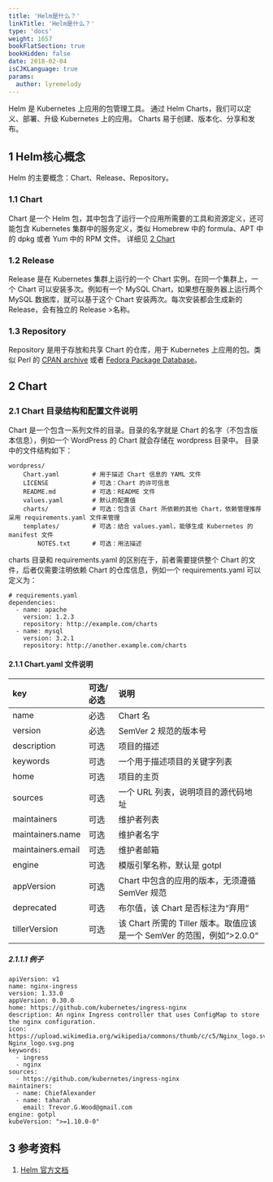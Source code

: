 ```yaml
---
title: 'Helm是什么？'
linkTitle: 'Helm是什么？'
type: 'docs'
weight: 1657
bookFlatSection: true
bookHidden: false
date: 2018-02-04
isCJKLanguage: true
params:
  author: lyremelody
---
```


Helm 是 Kubernetes 上应用的包管理工具。
通过 Helm Charts，我们可以定义、部署、升级 Kubernetes 上的应用。
Charts 易于创建、版本化、分享和发布。

## 1 Helm核心概念
Helm 的主要概念：Chart、Release、Repository。

### 1.1 Chart
Chart 是一个 Helm 包，其中包含了运行一个应用所需要的工具和资源定义，还可能包含 Kubernetes 集群中的服务定义，类似 Homebrew 中的 formula、APT 中的 dpkg 或者 Yum 中的 RPM 文件。
详细见 [2 Chart](#2-chart)

### 1.2 Release
Release 是在 Kubernetes 集群上运行的一个 Chart 实例。在同一个集群上，一个 Chart 可以安装多次。例如有一个 MySQL Chart，如果想在服务器上运行两个 MySQL 数据库，就可以基于这个 Chart 安装两次。每次安装都会生成新的 Release，会有独立的 Release >名称。 

### 1.3 Repository
Repository 是用于存放和共享 Chart 的仓库，用于 Kubernetes 上应用的包。类似 Perl 的 [CPAN archive](https://www.cpan.org/) 或者 [Fedora Package Database](https://admin.fedoraproject.org/pkgdb/)。

## 2 Chart
### 2.1 Chart 目录结构和配置文件说明
Chart 是一个包含一系列文件的目录。目录的名字就是 Chart 的名字（不包含版本信息），例如一个 WordPress 的 Chart 就会存储在 wordpress 目录中。
目录中的文件结构如下：

```text
wordpress/
    Chart.yaml         # 用于描述 Chart 信息的 YAML 文件
    LICENSE            # 可选：Chart 的许可信息
    README.md          # 可选：README 文件
    values.yaml        # 默认的配置值
    charts/            # 可选：包含该 Chart 所依赖的其他 Chart，依赖管理推荐采用 requirements.yaml 文件来管理
    templates/         # 可选：结合 values.yaml，能够生成 Kubernetes 的 manifest 文件
        NOTES.txt      # 可选：用法描述
```

charts 目录和 requirements.yaml 的区别在于，前者需要提供整个 Chart 的文件，后者仅需要注明依赖 Chart 的仓库信息，例如一个 requirements.yaml 可以定义为：

```text
# requirements.yaml
dependencies:
  - name: apache
    version: 1.2.3
    repository: http://example.com/charts
  - name: mysql
    version: 3.2.1
    repository: http://another.example.com/charts
```

#### 2.1.1 Chart.yaml 文件说明

| key               | 可选/必选 | 说明                                                                    |
| :---------------- | :-------- | :---------------------------------------------------------------------- |
| name              | 必选      | Chart 名                                                                |
| version           | 必选      | SemVer 2 规范的版本号                                                   |
| description       | 可选      | 项目的描述                                                              |
| keywords          | 可选      | 一个用于描述项目的关键字列表                                            |
| home              | 可选      | 项目的主页                                                              |
| sources           | 可选      | 一个 URL 列表，说明项目的源代码地址                                     |
| maintainers       | 可选      | 维护者列表                                                              |
| maintainers.name  | 可选      | 维护者名字                                                              |
| maintainers.email | 可选      | 维护者邮箱                                                              |
| engine            | 可选      | 模版引擎名称，默认是 gotpl                                              |
| appVersion        | 可选      | Chart 中包含的应用的版本，无须遵循 SemVer 规范                          |
| deprecated        | 可选      | 布尔值，该 Chart 是否标注为“弃用“                                       |
| tillerVersion     | 可选      | 该 Chart 所需的 Tiller 版本。取值应该是一个 SemVer 的范围，例如“>2.0.0“ |

##### 2.1.1.1 例子

```text
apiVersion: v1
name: nginx-ingress
version: 1.33.0
appVersion: 0.30.0
home: https://github.com/kubernetes/ingress-nginx
description: An nginx Ingress controller that uses ConfigMap to store the nginx configuration.
icon: https://upload.wikimedia.org/wikipedia/commons/thumb/c/c5/Nginx_logo.svg/500px-Nginx_logo.svg.png
keywords:
  - ingress
  - nginx
sources:
  - https://github.com/kubernetes/ingress-nginx
maintainers:
  - name: ChiefAlexander
  - name: taharah
    email: Trevor.G.Wood@gmail.com
engine: gotpl
kubeVersion: ">=1.10.0-0"
```

## 3 参考资料
1. [Helm 官方文档](https://helm.sh/)
